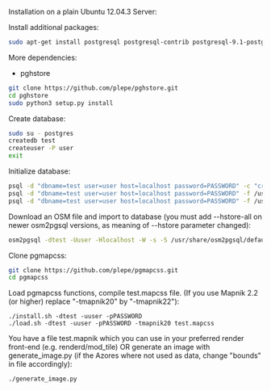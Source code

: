 Installation on a plain Ubuntu 12.04.3 Server:

Install additional packages:
```sh
sudo apt-get install postgresql postgresql-contrib postgresql-9.1-postgis python-mapnik2 git osm2pgsql python3 python3-setuptools
```

More dependencies:
* pghstore
```sh
git clone https://github.com/plepe/pghstore.git
cd pghstore
sudo python3 setup.py install
```

Create database:
```sh
sudo su - postgres
createdb test
createuser -P user
exit
```
Initialize database:
```sh
psql -d "dbname=test user=user host=localhost password=PASSWORD" -c "create extension hstore"
psql -d "dbname=test user=user host=localhost password=PASSWORD" -f /usr/share/postgresql/9.1/contrib/postgis-1.5/postgis.sql
psql -d "dbname=test user=user host=localhost password=PASSWORD" -f /usr/share/postgresql/9.1/contrib/postgis-1.5/spatial_ref_sys.sql
```

Download an OSM file and import to database (you must add --hstore-all on newer osm2pgsql versions, as meaning of --hstore parameter changed):
```sh
osm2pgsql -dtest -Uuser -Hlocalhost -W -s -S /usr/share/osm2pgsql/default.style --hstore -G azores-latest.osm.bz2
```

Clone pgmapcss:
```sh
git clone https://github.com/plepe/pgmapcss.git
cd pgmapcss
```

Load pgmapcss functions, compile test.mapcss file. (If you use Mapnik 2.2 (or
higher) replace "-tmapnik20" by "-tmapnik22"):
```
./install.sh -dtest -uuser -pPASSWORD
./load.sh -dtest -uuser -pPASSWORD -tmapnik20 test.mapcss
```

You have a file test.mapnik which you can use in your preferred render front-end (e.g. renderd/mod_tile) OR generate an image with generate_image.py (if the Azores where not used as data, change "bounds" in file accordingly):
```sh
./generate_image.py
```
